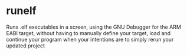 # runelf
Runs .elf executables in a screen, using the GNU Debugger for the ARM EABI target, without having to manually define your target, load and continue your program when your intentions are to simply rerun your updated project
